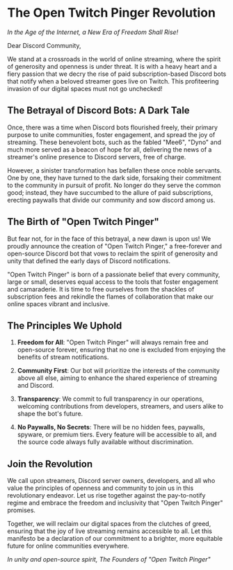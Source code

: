 # The Open Twitch Pinger Revolution

*In the Age of the Internet, a New Era of Freedom Shall Rise!*

Dear Discord Community,

We stand at a crossroads in the world of online streaming, where the spirit of generosity and openness is under threat. It is with a heavy heart and a fiery passion that we decry the rise of paid subscription-based Discord bots that notify when a beloved streamer goes live on Twitch. This profiteering invasion of our digital spaces must not go unchecked!

## The Betrayal of Discord Bots: A Dark Tale

Once, there was a time when Discord bots flourished freely, their primary purpose to unite communities, foster engagement, and spread the joy of streaming. These benevolent bots, such as the fabled "Mee6", "Dyno" and much more served as a beacon of hope for all, delivering the news of a streamer's online presence to Discord servers, free of charge.

However, a sinister transformation has befallen these once noble servants. One by one, they have turned to the dark side, forsaking their commitment to the community in pursuit of profit. No longer do they serve the common good; instead, they have succumbed to the allure of paid subscriptions, erecting paywalls that divide our community and sow discord among us.

## The Birth of "Open Twitch Pinger"

But fear not, for in the face of this betrayal, a new dawn is upon us! We proudly announce the creation of "Open Twitch Pinger," a free-forever and open-source Discord bot that vows to reclaim the spirit of generosity and unity that defined the early days of Discord notifications.

"Open Twitch Pinger" is born of a passionate belief that every community, large or small, deserves equal access to the tools that foster engagement and camaraderie. It is time to free ourselves from the shackles of subscription fees and rekindle the flames of collaboration that make our online spaces vibrant and inclusive.

## The Principles We Uphold

1. **Freedom for All**: "Open Twitch Pinger" will always remain free and open-source forever, ensuring that no one is excluded from enjoying the benefits of stream notifications.

2. **Community First**: Our bot will prioritize the interests of the community above all else, aiming to enhance the shared experience of streaming and Discord.

3. **Transparency**: We commit to full transparency in our operations, welcoming contributions from developers, streamers, and users alike to shape the bot's future.

4. **No Paywalls, No Secrets**: There will be no hidden fees, paywalls, spyware, or premium tiers. Every feature will be accessible to all, and the source code always fully available without discrimination.

## Join the Revolution

We call upon streamers, Discord server owners, developers, and all who value the principles of openness and community to join us in this revolutionary endeavor. Let us rise together against the pay-to-notify regime and embrace the freedom and inclusivity that "Open Twitch Pinger" promises.

Together, we will reclaim our digital spaces from the clutches of greed, ensuring that the joy of live streaming remains accessible to all. Let this manifesto be a declaration of our commitment to a brighter, more equitable future for online communities everywhere.

*In unity and open-source spirit,*
*The Founders of "Open Twitch Pinger"*